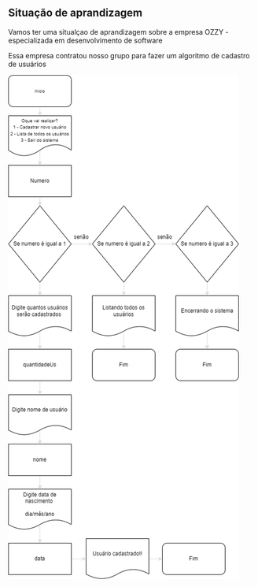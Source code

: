 ## Situação de aprandizagem

   <p> Vamos ter uma situalçao de aprandizagem sobre a empresa OZZY - especializada em desenvolvimento de software </p>
   <p> Essa empresa contratou nosso grupo para fazer um algoritmo de cadastro de usuários<p> 
  

<img src="fluxograma.png" />
